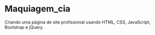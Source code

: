 # Maquiagem_cia
Criando uma página de site profissional usando HTML, CSS, JavaScript, Bootstrap e jQuery.
